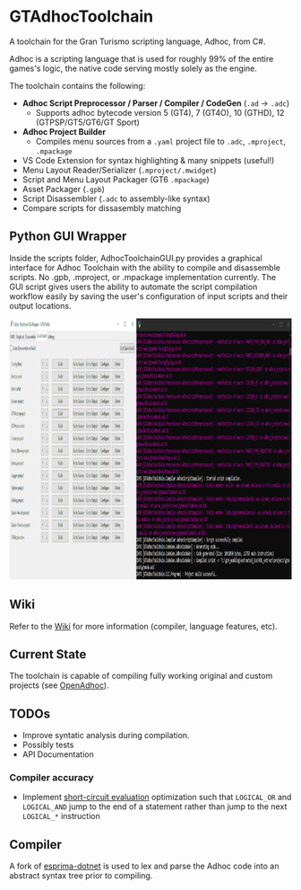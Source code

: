 # GTAdhocToolchain
A toolchain for the Gran Turismo scripting language, Adhoc, from C#. 

Adhoc is a scripting language that is used for roughly 99% of the entire games's logic, the native code serving mostly solely as the engine.

The toolchain contains the following:
* **Adhoc Script Preprocessor / Parser / Compiler / CodeGen** (`.ad` -> `.adc`) 
  * Supports adhoc bytecode version 5 (GT4), 7 (GT4O), 10 (GTHD), 12 (GTPSP/GT5/GT6/GT Sport)
* **Adhoc Project Builder**
  * Compiles menu sources from a `.yaml` project file to `.adc`, `.mproject`, `.mpackage`
* VS Code Extension for syntax highlighting & many snippets (useful!)
* Menu Layout Reader/Serializer (`.mproject/.mwidget`)
* Script and Menu Layout Packager (GT6 `.mpackage`)
* Asset Packager (`.gpb`)
* Script Disassembler (`.adc` to assembly-like syntax)
* Compare scripts for dissasembly matching

## Python GUI Wrapper
Inside the scripts folder, AdhocToolchainGUI.py provides a graphical interface for Adhoc Toolchain with the ability to compile and disassemble scripts. No .gpb, .mproject, or .mpackage implementation currently.
The GUI script gives users the ability to automate the script compilation workflow easily by saving the user's configuration of input scripts and their output locations.
<p align="center">
 <img src="scripts/adhoctoolchaingui.png" width="1348" height="465">
</p>

## Wiki
Refer to the [Wiki](https://github.com/Nenkai/GTAdhocToolchain/wiki) for more information (compiler, language features, etc).

## Current State
The toolchain is capable of compiling fully working original and custom projects (see [OpenAdhoc](https://github.com/Nenkai/OpenAdhoc)).

## TODOs
* Improve syntatic analysis during compilation.
* Possibly tests
* API Documentation

### Compiler accuracy
* Implement [short-circuit evaluation](https://en.wikipedia.org/wiki/Short-circuit_evaluation) optimization such that `LOGICAL_OR` and `LOGICAL_AND` jump to the end of a statement rather than jump to the next `LOGICAL_*` instruction

## Compiler
A fork of [esprima-dotnet](https://github.com/Nenkai/esprima-dotnet) is used to lex and parse the Adhoc code into an abstract syntax tree prior to compiling.
